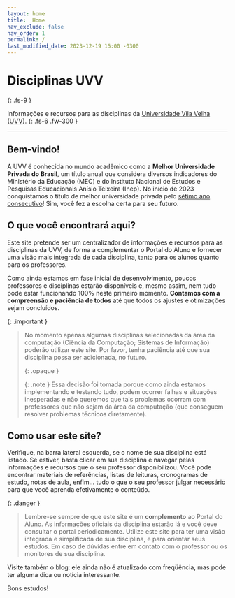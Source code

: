```yaml
---
layout: home
title:  Home
nav_exclude: false
nav_order: 1
permalink: /
last_modified_date: 2023-12-19 16:00 -0300
---
```


# **Disciplinas UVV**
{: .fs-9 }

Informações e recursos para as disciplinas da [Universidade Vila Velha
(UVV)](https://uvv.br).
{: .fs-6 .fw-300 }

---

## Bem-vindo!

A UVV é conhecida no mundo acadêmico como a **Melhor Universidade Privada do
Brasil**, um título anual que considera diversos indicadores do Ministério da
Educação (MEC) e do Instituto Nacional de Estudos e Pesquisas Educacionais
Anísio Teixeira (Inep). No início de 2023 conquistamos o título de melhor
universidade privada pelo [sétimo ano
consecutivo](https://tinyurl.com/uvvmelhorbrasil)! Sim, você fez a escolha certa
para seu futuro.

## O que você encontrará aqui?

Este site pretende ser um centralizador de informações e recursos para as
disciplinas da UVV, de forma a complementar o Portal do Aluno e fornecer uma
visão mais integrada de cada disciplina, tanto para os alunos quanto para os
professores.

Como ainda estamos em fase inicial de desenvolvimento, poucos professores e
disciplinas estarão disponíveis e, mesmo assim, nem tudo pode estar funcionando
100% neste primeiro momento. **Contamos com a compreensão e paciência de todos**
até que todos os ajustes e otimizações sejam concluídos.

{: .important }
> No momento apenas algumas disciplinas selecionadas da área da computação
> (Ciência da Computação; Sistemas de Informação) poderão utilizar este
> site. Por favor, tenha paciência até que sua disciplina possa ser adicionada,
> no futuro.
>
> {: .opaque }
> <div markdown="block">
> {: .note }
> Essa decisão foi tomada porque como ainda estamos implementando e testando
> tudo, podem ocorrer falhas e situações inesperadas e não queremos que tais
> problemas ocorram com professores que não sejam da área da computação (que
> conseguem resolver problemas técnicos diretamente).
> </div>

## Como usar este site?

Verifique, na barra lateral esquerda, se o nome de sua disciplina está
listado. Se estiver, basta clicar em sua disciplina e navegar pelas informações
e recursos que o seu professor disponibilizou. Você pode encontrar materiais de
referências, listas de leituras, cronogramas de estudo, notas de aula,
enfim... tudo o que o seu professor julgar necessário para que você aprenda
efetivamente o conteúdo.

{: .danger }
> Lembre-se sempre de que este site é um **complemento** ao Portal do Aluno. As
> informações oficiais da disciplina estarão lá e você deve consultar o portal
> periodicamente. Utilize este site para ter uma visão integrada e simplificada
> de sua disciplina, e para orientar seus estudos. Em caso de dúvidas entre em
> contato com o professor ou os monitores de sua disciplina.

Visite também o blog: ele ainda não é atualizado com freqüência, mas pode ter
alguma dica ou notícia interessante.

Bons estudos!

